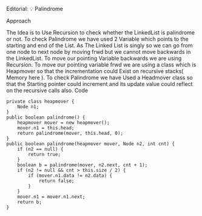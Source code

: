 Editorial: 💡 Palindrome

Approach

The Idea is to Use Recursion to check whether the LinkedList is palindrome or not.
To check Palindrome we have used 2 Variable which points to the starting and end of the List.
As The Linked List is singly so we can go from one node to next node by moving frwd but we cannot move backwards in the LinkedList.
To move our pointing Variable backwards we are using Recursion.
To move our pointing variable frwd we are using a class which is Heapmover so that the incrementation could Exist on recursive stacks( Memory here ).
To check Palindrome we have Used a Headmover class so that the Starting pointer could increment and its update value could reflect on the recursive calls also.
Code

    private class heapmover {
        Node n1;
    }
    public boolean palindrome() {
        heapmover mover = new heapmover();
        mover.n1 = this.head;
        return palindrome(mover, this.head, 0);
    }
    public boolean palindrome(heapmover mover, Node n2, int cnt) {
        if (n2 == null) {
            return true;
        }
        boolean b = palindrome(mover, n2.next, cnt + 1);
        if (n2 != null && cnt > this.size / 2) {
            if (mover.n1.data != n2.data) {
                return false;
            }
        }
        mover.n1 = mover.n1.next;
        return b;
    }